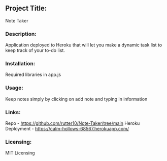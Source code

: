 ## Project Title: 
Note Taker

### Description:
Application deployed to Heroku that will let you make a dynamic task list to keep track of your to-do list.

### Installation:
Required libraries in app.js

### Usage: 
Keep notes simply by clicking on add note and typing in information

### Links: 
Repo - https://github.com/rutter10/Note-Taker/tree/main
Heroku Deployment - https://calm-hollows-68567.herokuapp.com/

### Licensing:
MIT Licensing    
